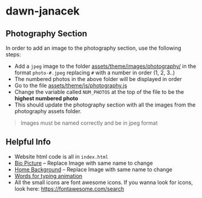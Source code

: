 # dawn-janacek

## Photography Section

In order to add an image to the photography section, use the following steps:
- Add a `jpeg` image to the folder [assets/theme/images/photography/](assets/theme/images/photography) in the format `photo-#.jpeg` replacing `#` with a number in order (1, 2, 3..)
- The numbered photos in the above folder will be displayed in order
- Go to the file [assets/theme/js/photography.js](assets/theme/js/photography.js)
- Change the variable called `NUM_PHOTOS` at the top of the file to be the **highest numbered photo**
- This should update the photography section with all the images from the photography assets folder.

> Images must be named correctly and be in jpeg format

## Helpful Info

- Website html code is all in `index.html`
- [Bio Picture](assets/theme/images/my-pict.jpg) – Replace Image with same name to change
- [Home Background](assets/theme/images/main-header.jpg) – Replace Image with same name to change
- [Words for typing animation](https://github.com/anujparakh/dawn-janacek/blob/gh-pages/assets/theme/js/theme.js#L184)
- All the small icons are font awesome icons. If you wanna look for icons, look here: https://fontawesome.com/search
